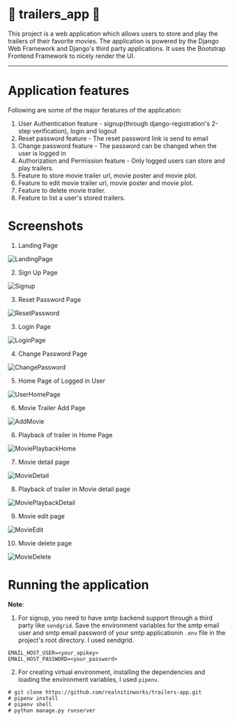 # :movie_camera: trailers_app :movie_camera:

This project is a web application which allows users to store and play the trailers of their favorite movies. The application is powered by the Django Web Framework and Django's third party applications. It uses the Bootstrap Frontend Framework to nicely render the UI.

---

# Application features

Following are some of the major feratures of the application:

1. User Authentication feature - signup(through django-registration's 2-step verification), login and logout
2. Reset password feature - The reset password link is send to email
3. Change password feature - The password can be changed when the user is logged in
4. Authorization and Permission feature - Only logged users can store and play trailers.
5. Feature to store movie trailer url, movie poster and movie plot.
6. Feature to edit movie trailer url, movie poster and movie plot.
7. Feature to delete movie trailer.
8. Feature to list a user's stored trailers.


# Screenshots

1. Landing Page

![LandingPage](/screenshots/LandingPage.jpg)

2. Sign Up Page

![Signup](/screenshots/SignUp.jpg)

3. Reset Password Page

![ResetPassword](/screenshots/ResetPassword.jpg)

3. Login Page

![LoginPage](/screenshots/SignIn.jpg)

4. Change Password Page

![ChangePassword](/screenshots/ChangePassword.jpg)

5. Home Page of Logged in User

![UserHomePage](/screenshots/UserHomePage.jpg)

6. Movie Trailer Add Page

![AddMovie](/screenshots/AddMovie.jpg)

6. Playback of trailer in Home Page

![MoviePlaybackHome](/screenshots/MoviePlaybackHome.jpg)

7. Movie detail page

![MovieDetail](/screenshots/MovieDetail.jpg)

8. Playback of trailer in Movie detail page

![MoviePlaybackDetail](/screenshots/MoviePlaybackDetail.jpg)

9. Movie edit page

![MovieEdit](/screenshots/MovieEdit.jpg)

10. Movie delete page

![MovieDelete](/screenshots/MovieDelete.jpg)


# Running the application

**Note**: 
1. For signup, you need to have smtp backend support through a third party like `sendgrid`. Save the environment variables for
the smtp email user and smtp email password of your smtp applicationin `.env` file in the project's root directory. I used sendgrid.


```
EMAIL_HOST_USER=<your_apikey>
EMAIL_HOST_PASSWORD=<your_password>
```
2. For creating virtual environment, installing the dependencies and loading the environment variables, I used `pipenv`. 


```
# git clone https://github.com/realnitinworks/trailers-app.git
# pipenv install
# pipenv shell
# python manage.py runserver
```





